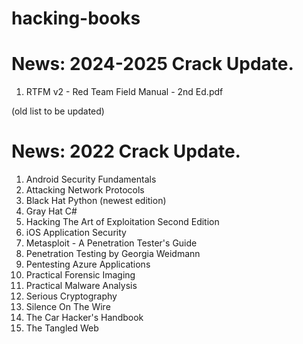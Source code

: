 # hacking-books

# News: 2024-2025 Crack Update.

1. RTFM v2 - Red Team Field Manual - 2nd Ed.pdf



(old list to be updated)
# News: 2022 Crack Update.

1. Android Security Fundamentals
2. Attacking Network Protocols
3. Black Hat Python (newest edition)
4. Gray Hat C#
5. Hacking The Art of Exploitation Second Edition
6. iOS Application Security
7. Metasploit - A Penetration Tester's Guide
8. Penetration Testing by Georgia Weidmann
9. Pentesting Azure Applications
10. Practical Forensic Imaging
11. Practical Malware Analysis
12. Serious Cryptography
13. Silence On The Wire
14. The Car Hacker's Handbook
15. The Tangled Web
